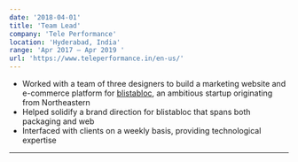 ```yaml
---
date: '2018-04-01'
title: 'Team Lead'
company: 'Tele Performance'
location: 'Hyderabad, India'
range: 'Apr 2017 – Apr 2019 '
url: 'https://www.teleperformance.in/en-us/'
---
```


- Worked with a team of three designers to build a marketing website and e-commerce platform for [blistabloc](https://blistabloc.com), an ambitious startup originating from Northeastern
- Helped solidify a brand direction for blistabloc that spans both packaging and web
- Interfaced with clients on a weekly basis, providing technological expertise

---
